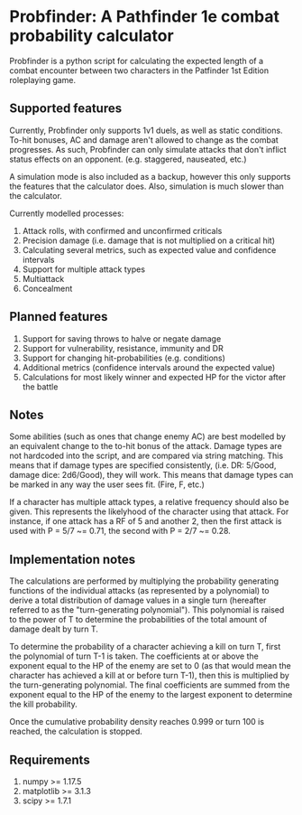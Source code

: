 # Probfinder: A Pathfinder 1e combat probability calculator
Probfinder is a python script for calculating the expected length of a combat encounter between two characters in the Patfinder 1st Edition roleplaying game. 

## Supported features
Currently, Probfinder only supports 1v1 duels, as well as static conditions.
To-hit bonuses, AC and damage aren't allowed to change as the combat progresses.
As such, Probfinder can only simulate attacks that don't inflict status effects on an opponent. (e.g. staggered, nauseated, etc.)

A simulation mode is also included as a backup, however this only supports the features that the calculator does. Also, simulation is much slower than the calculator.

Currently modelled processes:
1. Attack rolls, with confirmed and unconfirmed criticals
2. Precision damage (i.e. damage that is not multiplied on a critical hit)
3. Calculating several metrics, such as expected value and confidence intervals
4. Support for multiple attack types
5. Multiattack
6. Concealment

## Planned features
1. Support for saving throws to halve or negate damage
2. Support for vulnerability, resistance, immunity and DR
3. Support for changing hit-probabilities (e.g. conditions)
4. Additional metrics (confidence intervals around the expected value)
5. Calculations for most likely winner and expected HP for the victor after the battle

## Notes
Some abilities (such as ones that change enemy AC) are best modelled by an equivalent change to the to-hit bonus of the attack.
Damage types are not hardcoded into the script, and are compared via string matching. This means that if damage types are specified consistently, (i.e. DR: 5/Good, damage dice: 2d6/Good), they will work. This means that damage types can be marked in any way the user sees fit. (Fire, F, etc.)  

If a character has multiple attack types, a relative frequency should also be given. This represents the likelyhood of the character using that attack. For instance, if one attack has a RF of 5 and another 2, then the first attack is used with P = 5/7 ~= 0.71, the second with P = 2/7 ~= 0.28. 

## Implementation notes
The calculations are performed by multiplying the probability generating functions of the individual attacks (as represented by a polynomial) to derive a total distribution of damage values in a single turn (hereafter referred to as the "turn-generating polynomial"). This polynomial is raised to the power of T to determine the probabilities of the total amount of damage dealt by turn T.   

To determine the probability of a character achieving a kill on turn T, first the polynomial of turn T-1 is taken. The coefficients at or above the exponent equal to the HP of the enemy are set to 0 (as that would mean the character has achieved a kill at or before turn T-1), then this is multiplied by the turn-generating polynomial. The final coefficients are summed from the exponent equal to the HP of the enemy to the largest exponent to determine the kill probability.  

Once the cumulative probability density reaches 0.999 or turn 100 is reached, the calculation is stopped.

## Requirements
1. numpy >= 1.17.5
2. matplotlib >= 3.1.3
3. scipy >= 1.7.1